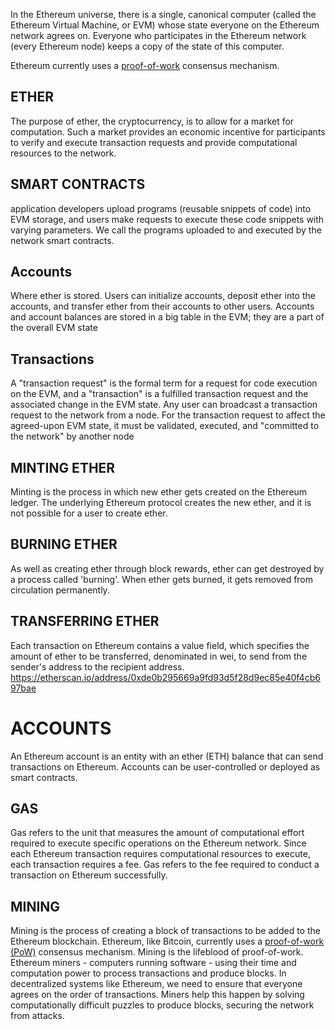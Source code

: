 In the Ethereum universe, there is a single, canonical computer (called the Ethereum Virtual Machine, or EVM) whose state everyone on the Ethereum network agrees on. Everyone who participates in the Ethereum network (every Ethereum node) keeps a copy of the state of this computer.

Ethereum currently uses a [proof-of-work](https://ethereum.org/en/developers/docs/consensus-mechanisms/pow/) consensus mechanism.

## ETHER
The purpose of ether, the cryptocurrency, is to allow for a market for computation. Such a market provides an economic incentive for participants to verify and execute transaction requests and provide computational resources to the network.


## SMART CONTRACTS
application developers upload programs (reusable snippets of code) into EVM storage, and users make requests to execute these code snippets with varying parameters. We call the programs uploaded to and executed by the network smart contracts.


## Accounts
Where ether is stored. Users can initialize accounts, deposit ether into the accounts, and transfer ether from their accounts to other users. Accounts and account balances are stored in a big table in the EVM; they are a part of the overall EVM state

## Transactions
A "transaction request" is the formal term for a request for code execution on the EVM, and a "transaction" is a fulfilled transaction request and the associated change in the EVM state. Any user can broadcast a transaction request to the network from a node. For the transaction request to affect the agreed-upon EVM state, it must be validated, executed, and "committed to the network" by another node


## MINTING ETHER
Minting is the process in which new ether gets created on the Ethereum ledger. The underlying Ethereum protocol creates the new ether, and it is not possible for a user to create ether.

## BURNING ETHER
As well as creating ether through block rewards, ether can get destroyed by a process called 'burning'. When ether gets burned, it gets removed from circulation permanently.

## TRANSFERRING ETHER
Each transaction on Ethereum contains a value field, which specifies the amount of ether to be transferred, denominated in wei, to send from the sender's address to the recipient address.
https://etherscan.io/address/0xde0b295669a9fd93d5f28d9ec85e40f4cb697bae

# ACCOUNTS
An Ethereum account is an entity with an ether (ETH) balance that can send transactions on Ethereum. Accounts can be user-controlled or deployed as smart contracts.


## GAS
Gas refers to the unit that measures the amount of computational effort required to execute specific operations on the Ethereum network.
Since each Ethereum transaction requires computational resources to execute, each transaction requires a fee. Gas refers to the fee required to conduct a transaction on Ethereum successfully.

## MINING
Mining is the process of creating a block of transactions to be added to the Ethereum blockchain.
Ethereum, like Bitcoin, currently uses a  [proof-of-work (PoW)](https://ethereum.org/en/developers/docs/consensus-mechanisms/pow/)  consensus mechanism. Mining is the lifeblood of proof-of-work. Ethereum miners - computers running software - using their time and computation power to process transactions and produce blocks.
In decentralized systems like Ethereum, we need to ensure that everyone agrees on the order of transactions. Miners help this happen by solving computationally difficult puzzles to produce blocks, securing the network from attacks.

